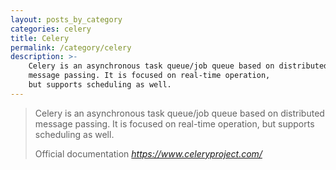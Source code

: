 ```yaml
---
layout: posts_by_category
categories: celery
title: Celery
permalink: /category/celery
description: >-
    Celery is an asynchronous task queue/job queue based on distributed
    message passing. It is focused on real-time operation,
    but supports scheduling as well.
---
```

<blockquote>
  <p>
    Celery is an asynchronous task queue/job queue based on distributed
    message passing. It is focused on real-time operation,
    but supports scheduling as well.
  </p>
  <footer>
    Official documentation
    <cite title="celeryproject.com">
      <a href="https://www.celeryproject.com/">
        https://www.celeryproject.com/
      </a>
    </cite>
  </footer>
</blockquote>
